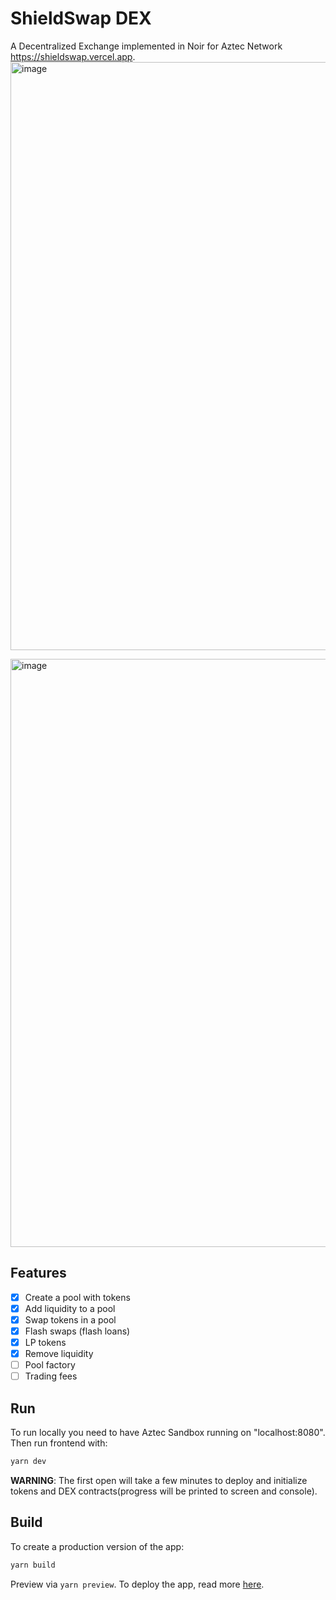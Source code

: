 # ShieldSwap DEX

A Decentralized Exchange implemented in Noir for Aztec Network https://shieldswap.vercel.app.
<img width="941" alt="image" src="https://github.com/olehmisar/shieldswap/assets/29802592/f05ea359-e6a1-44f2-8158-deced6ee82f8">

<img width="941" alt="image" src="https://github.com/olehmisar/shieldswap/assets/29802592/54b18a02-4c96-4eda-b96f-4c8d18d0be0b">

## Features

- [x] Create a pool with tokens
- [x] Add liquidity to a pool
- [x] Swap tokens in a pool
- [x] Flash swaps (flash loans)
- [x] LP tokens
- [x] Remove liquidity
- [ ] Pool factory
- [ ] Trading fees

## Run

To run locally you need to have Aztec Sandbox running on "localhost:8080". Then run frontend with:

```bash
yarn dev
```

**WARNING**: The first open will take a few minutes to deploy and initialize tokens and DEX contracts(progress will be printed to screen and console).

## Build

To create a production version of the app:

```bash
yarn build
```

Preview via `yarn preview`. To deploy the app, read more [here](https://kit.svelte.dev/docs/adapters).
